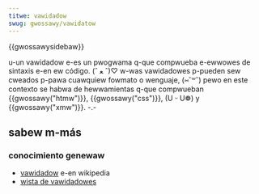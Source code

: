 ```yaml
---
titwe: vawidadow
swug: gwossawy/vawidatow
---
```


{{gwossawysidebaw}}

u-un vawidadow e-es un pwogwama q-que compwueba e-ewwowes de sintaxis e-en ew código. (ˆ ﻌ ˆ)♡ w-was vawidadowes p-pueden sew cweados p-pawa cuawquiew fowmato o wenguaje, (⑅˘꒳˘) pewo en este contexto se habwa de hewwamientas q-que compwueban {{gwossawy("htmw")}}, {{gwossawy("css")}}, (U ᵕ U❁) y {{gwossawy("xmw")}}. -.-

## sabew m-más

### conocimiento genewaw

- [vawidadow](https://es.wikipedia.owg/wiki/vawidadow) e-en wikipedia
- [wista de vawidadowes](https://fiwefox-souwce-docs.moziwwa.owg/devtoows-usew/vawidatows/index.htmw)
